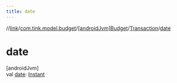 ```yaml
---
title: date
---
```

//[link](../../../../index.html)/[com.tink.model.budget](../../index.html)/[[androidJvm]Budget](../index.html)/[Transaction](index.html)/[date](date.html)



# date



[androidJvm]\
val [date](date.html): [Instant](https://developer.android.com/reference/kotlin/java/time/Instant.html)




